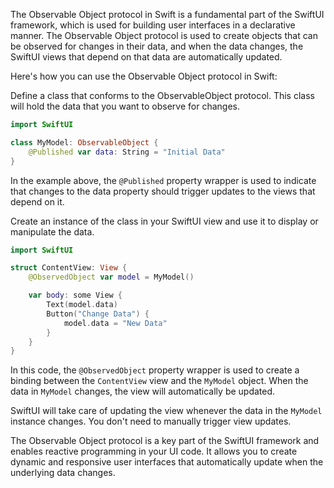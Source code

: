 The Observable Object protocol in Swift is a fundamental part of the SwiftUI framework, which is used for building user interfaces in a declarative manner. The Observable Object protocol is used to create objects that can be observed for changes in their data, and when the data changes, the SwiftUI views that depend on that data are automatically updated.

Here's how you can use the Observable Object protocol in Swift:

Define a class that conforms to the ObservableObject protocol. This class will hold the data that you want to observe for changes.

```swift
import SwiftUI

class MyModel: ObservableObject {
    @Published var data: String = "Initial Data"
}
```
In the example above, the `@Published` property wrapper is used to indicate that changes to the data property should trigger updates to the views that depend on it.

Create an instance of the class in your SwiftUI view and use it to display or manipulate the data. 

```swift
import SwiftUI

struct ContentView: View {
    @ObservedObject var model = MyModel()

    var body: some View {
        Text(model.data)
        Button("Change Data") {
            model.data = "New Data"
        }
    }
}
```
In this code, the `@ObservedObject` property wrapper is used to create a binding between the `ContentView` view and the `MyModel` object. When the data in `MyModel` changes, the view will automatically be updated.

SwiftUI will take care of updating the view whenever the data in the `MyModel` instance changes. You don't need to manually trigger view updates.

The Observable Object protocol is a key part of the SwiftUI framework and enables reactive programming in your UI code. It allows you to create dynamic and responsive user interfaces that automatically update when the underlying data changes.
